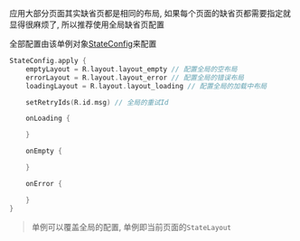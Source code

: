 应用大部分页面其实缺省页都是相同的布局, 如果每个页面的缺省页都需要指定就显得很麻烦了, 所以推荐使用全局缺省页配置

全部配置由该单例对象[StateConfig](https://github.com/liangjingkanji/StateLayout/blob/master/statelayout/src/main/java/com/drake/statelayout/StateConfig.kt)来配置

```kotlin
StateConfig.apply {
    emptyLayout = R.layout.layout_empty // 配置全局的空布局
    errorLayout = R.layout.layout_error // 配置全局的错误布局
    loadingLayout = R.layout.layout_loading // 配置全局的加载中布局

    setRetryIds(R.id.msg) // 全局的重试Id

    onLoading {

    }

    onEmpty {

    }

    onError {

    }
}
```

> 单例可以覆盖全局的配置, 单例即当前页面的`StateLayout`